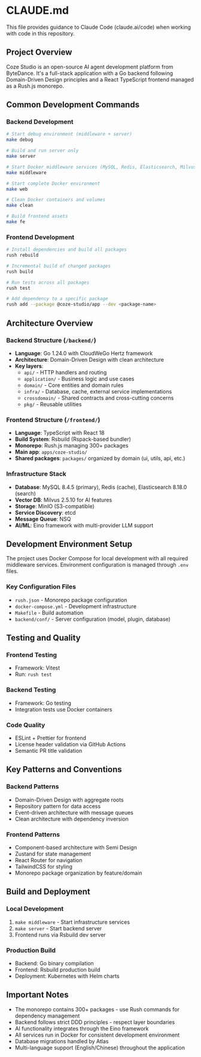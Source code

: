 # CLAUDE.md

This file provides guidance to Claude Code (claude.ai/code) when working with code in this repository.

## Project Overview

Coze Studio is an open-source AI agent development platform from ByteDance. It's a full-stack application with a Go backend following Domain-Driven Design principles and a React TypeScript frontend managed as a Rush.js monorepo.

## Common Development Commands

### Backend Development
```bash
# Start debug environment (middleware + server)
make debug

# Build and run server only  
make server

# Start Docker middleware services (MySQL, Redis, Elasticsearch, Milvus, MinIO, etcd, NSQ)
make middleware

# Start complete Docker environment
make web

# Clean Docker containers and volumes
make clean

# Build frontend assets
make fe
```

### Frontend Development
```bash
# Install dependencies and build all packages
rush rebuild

# Incremental build of changed packages
rush build

# Run tests across all packages
rush test

# Add dependency to a specific package
rush add --package @coze-studio/app --dev <package-name>
```

## Architecture Overview

### Backend Structure (`/backend/`)
- **Language**: Go 1.24.0 with CloudWeGo Hertz framework
- **Architecture**: Domain-Driven Design with clean architecture
- **Key layers**:
  - `api/` - HTTP handlers and routing
  - `application/` - Business logic and use cases
  - `domain/` - Core entities and domain rules
  - `infra/` - Database, cache, external service implementations
  - `crossdomain/` - Shared contracts and cross-cutting concerns
  - `pkg/` - Reusable utilities

### Frontend Structure (`/frontend/`)
- **Language**: TypeScript with React 18
- **Build System**: Rsbuild (Rspack-based bundler)
- **Monorepo**: Rush.js managing 300+ packages
- **Main app**: `apps/coze-studio/`
- **Shared packages**: `packages/` organized by domain (ui, utils, api, etc.)

### Infrastructure Stack
- **Database**: MySQL 8.4.5 (primary), Redis (cache), Elasticsearch 8.18.0 (search)
- **Vector DB**: Milvus 2.5.10 for AI features
- **Storage**: MinIO (S3-compatible)
- **Service Discovery**: etcd
- **Message Queue**: NSQ
- **AI/ML**: Eino framework with multi-provider LLM support

## Development Environment Setup

The project uses Docker Compose for local development with all required middleware services. Environment configuration is managed through `.env` files.

### Key Configuration Files
- `rush.json` - Monorepo package configuration
- `docker-compose.yml` - Development infrastructure
- `Makefile` - Build automation
- `backend/conf/` - Server configuration (model, plugin, database)

## Testing and Quality

### Frontend Testing
- Framework: Vitest
- Run: `rush test`

### Backend Testing  
- Framework: Go testing
- Integration tests use Docker containers

### Code Quality
- ESLint + Prettier for frontend
- License header validation via GitHub Actions
- Semantic PR title validation

## Key Patterns and Conventions

### Backend Patterns
- Domain-Driven Design with aggregate roots
- Repository pattern for data access
- Event-driven architecture with message queues
- Clean architecture with dependency inversion

### Frontend Patterns
- Component-based architecture with Semi Design
- Zustand for state management
- React Router for navigation
- TailwindCSS for styling
- Monorepo package organization by feature/domain

## Build and Deployment

### Local Development
1. `make middleware` - Start infrastructure services
2. `make server` - Start backend server  
3. Frontend runs via Rsbuild dev server

### Production Build
- Backend: Go binary compilation
- Frontend: Rsbuild production build
- Deployment: Kubernetes with Helm charts

## Important Notes

- The monorepo contains 300+ packages - use Rush commands for dependency management
- Backend follows strict DDD principles - respect layer boundaries
- AI functionality integrates through the Eino framework
- All services run in Docker for consistent development environment
- Database migrations handled by Atlas
- Multi-language support (English/Chinese) throughout the application